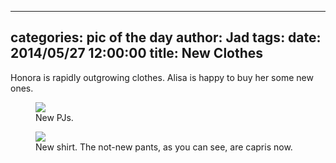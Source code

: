 
---
categories: pic of the day
author: Jad
tags: 
date: 2014/05/27 12:00:00
title: New Clothes
---
Honora is rapidly outgrowing clothes.  Alisa is happy to buy her some new ones.

<figure>
<img src="/img/2014/05/27/img_20140527085335_medium.jpg" />
<figcaption>New PJs.</figcaption>
</figure>

<figure>
<img src="/img/2014/05/27/img_20140527113829_medium.jpg" />
<figcaption>New shirt.  The not-new pants, as you can see, are capris now.</figcaption>
</figure>
